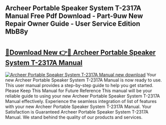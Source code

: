 ## Archeer Portable Speaker System T-2317A Manual Free Pdf Download - Part-9uw New Repair Owner Guide - User Service Edition MbB8y

# <h2><a href="http://bc39229.oget.top/?id=Archeer+Portable+Speaker+System+T-2317A+Manual">🔗Download New 👉🔴 Archeer Portable Speaker System T-2317A Manual</a></h2>

[![Archeer Portable Speaker System T-2317A Manual new download](https://i.imgur.com/5g1atiW.png)](http://bc39229.oget.top/?id=Archeer+Portable+Speaker+System+T-2317A+Manual)
Your new Archeer Portable Speaker System T-2317A Manual is now ready to use. This user manual provides a step-by-step guide to help you get started. Please Keep This Manual for Future Reference This manual will be your reliable guide to using your new Archeer Portable Speaker System T-2317A Manual effectively. Experience the seamless integration of list of features with your new Archeer Portable Speaker System T-2317A Manual. Your Satisfaction is Guaranteed Archeer Portable Speaker System T-2317A Manual. We stand behind the quality of our products and services.
